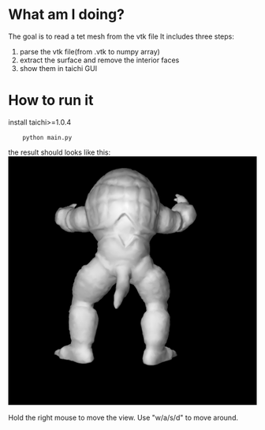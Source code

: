 # What am I doing?
The goal is to read a tet mesh from the vtk file
It includes three steps:
1. parse the vtk file(from .vtk to numpy array)
2. extract the surface and remove the interior faces
3. show them in taichi GUI

# How to run it
install taichi>=1.0.4
```
    python main.py
```

the result should looks like this:
![demo](demo.png)

Hold the right mouse to move the view. Use "w/a/s/d" to move around.